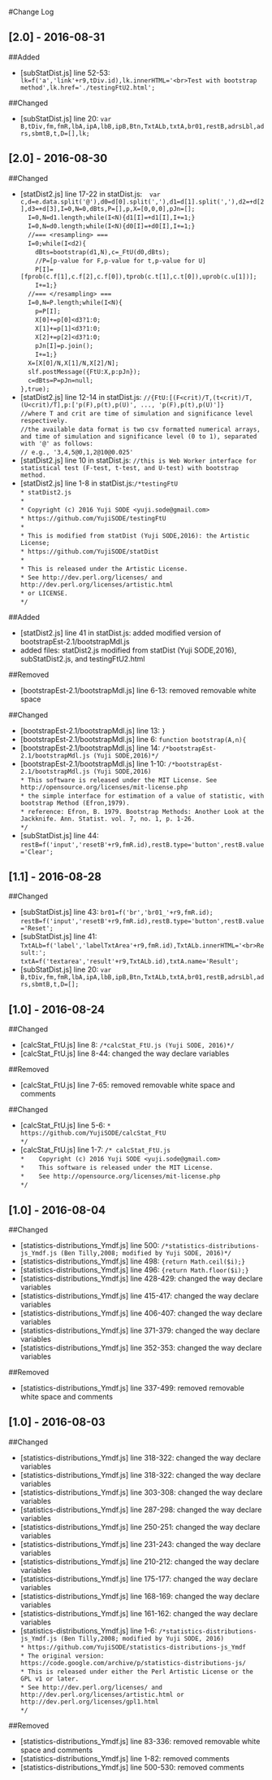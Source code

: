 #Change Log

## [2.0] - 2016-08-31
##Added
- [subStatDist.js] line 52-53: `  lk=f('a','link'+r9,tDiv.id),lk.innerHTML='<br>Test with bootstrap method',lk.href='./testingFtU2.html';`

##Changed
- [subStatDist.js] line 20: `var B,tDiv,fm,fmR,lbA,ipA,lbB,ipB,Btn,TxtALb,txtA,br01,restB,adrsLbl,adrs,sbmtB,t,D=[],lk;`

## [2.0] - 2016-08-30
##Changed
- [statDist2.js] line 17-22 in statDist.js:`  var c,d=e.data.split('@'),d0=d[0].split(','),d1=d[1].split(','),d2=+d[2],d3=+d[3],I=0,N=0,dBts,P=[],p,X=[0,0,0],pJn=[];`  
  `  I=0,N=d1.length;while(I<N){d1[I]=+d1[I],I+=1;}`  
  `  I=0,N=d0.length;while(I<N){d0[I]=+d0[I],I+=1;}`  
  `  //=== <resampling> ===`  
  `  I=0;while(I<d2){`  
  `    dBts=bootstrap(d1,N),c=_FtU(d0,dBts);`  
  `    //P=[p-value for F,p-value for t,p-value for U]`  
  `    P[I]=[fprob(c.f[1],c.f[2],c.f[0]),tprob(c.t[1],c.t[0]),uprob(c.u[1])];`  
  `    I+=1;}`  
  `  //=== </resampling> ===`  
  `  I=0,N=P.length;while(I<N){`  
  `    p=P[I];`  
  `    X[0]+=p[0]<d3?1:0;`  
  `    X[1]+=p[1]<d3?1:0;`  
  `    X[2]+=p[2]<d3?1:0;`  
  `    pJn[I]=p.join();`  
  `    I+=1;}`  
  `  X=[X[0]/N,X[1]/N,X[2]/N];`  
  `  slf.postMessage({FtU:X,p:pJn});`  
  `  c=dBts=P=pJn=null;`  
  `},true);`
- [statDist2.js] line 12-14 in statDist.js: `//{FtU:[(F<crit)/T,(t<crit)/T,(U<crit)/T],p:['p(F),p(t),p(U)', ..., 'p(F),p(t),p(U)']}`  
  `//where T and crit are time of simulation and significance level respectively.`  
  `//the available data format is two csv formatted numerical arrays, and time of simulation and significance level (0 to 1), separated with '@' as follows:`  
  `// e.g., '3,4,5@0,1,2@10@0.025'`
- [statDist2.js] line 10 in statDist.js: `//this is Web Worker interface for statistical test (F-test, t-test, and U-test) with bootstrap method.`
- [statDist2.js] line 1-8 in statDist.js:`/*testingFtU`  
  `* statDist2.js`  
  `*`  
  `* Copyright (c) 2016 Yuji SODE <yuji.sode@gmail.com>`  
  `* https://github.com/YujiSODE/testingFtU`  
  `*`  
  `* This is modified from statDist (Yuji SODE,2016): the Artistic License;`  
  `* https://github.com/YujiSODE/statDist`  
  `*`  
  `* This is released under the Artistic License.`  
  `* See http://dev.perl.org/licenses/ and http://dev.perl.org/licenses/artistic.html`  
  `* or LICENSE.`  
  `*/`

##Added
- [statDist2.js] line 41 in statDist.js: added modified version of bootstrapEst-2.1/bootstrapMdl.js
- added files: statDist2.js modified from statDist (Yuji SODE,2016), subStatDist2.js, and testingFtU2.html

##Removed
- [bootstrapEst-2.1/bootstrapMdl.js] line 6-13: removed removable white space

##Changed
- [bootstrapEst-2.1/bootstrapMdl.js] line 13: `}`
- [bootstrapEst-2.1/bootstrapMdl.js] line 6: `function bootstrap(A,n){`
- [bootstrapEst-2.1/bootstrapMdl.js] line 14: `/*bootstrapEst-2.1/bootstrapMdl.js (Yuji SODE,2016)*/`
- [bootstrapEst-2.1/bootstrapMdl.js] line 1-10: `/*bootstrapEst-2.1/bootstrapMdl.js (Yuji SODE,2016)`  
  `* This software is released under the MIT License. See http://opensource.org/licenses/mit-license.php`  
  `* the simple interface for estimation of a value of statistic, with bootstrap Method (Efron,1979).`  
  `* reference: Efron, B. 1979. Bootstrap Methods: Another Look at the Jackknife. Ann. Statist. vol. 7, no. 1, p. 1-26.`  
`*/`
- [subStatDist.js] line 44: `restB=f('input','resetB'+r9,fmR.id),restB.type='button',restB.value='Clear';`

## [1.1] - 2016-08-28
##Changed
- [subStatDist.js] line 43: `br01=f('br','br01_'+r9,fmR.id);`  
  `restB=f('input','resetB'+r9,fmR.id),restB.type='button',restB.value='Reset';`
- [subStatDist.js] line 41: `TxtALb=f('label','labelTxtArea'+r9,fmR.id),TxtALb.innerHTML='<br>Result:';`   
  `txtA=f('textarea','result'+r9,TxtALb.id),txtA.name='Result';`
- [subStatDist.js] line 20: `var B,tDiv,fm,fmR,lbA,ipA,lbB,ipB,Btn,TxtALb,txtA,br01,restB,adrsLbl,adrs,sbmtB,t,D=[];`

## [1.0] - 2016-08-24
##Changed
- [calcStat_FtU.js] line 8: `/*calcStat_FtU.js (Yuji SODE, 2016)*/`
- [calcStat_FtU.js] line 8-44: changed the way declare variables

##Removed
- [calcStat_FtU.js] line 7-65: removed removable white space and comments

##Changed
- [calcStat_FtU.js] line 5-6: `*    https://github.com/YujiSODE/calcStat_FtU`  
  `*/`
- [calcStat_FtU.js] line 1-7: `/* calcStat_FtU.js`  
  `*    Copyright (c) 2016 Yuji SODE <yuji.sode@gmail.com>`  
  `*    This software is released under the MIT License.`  
  `*    See http://opensource.org/licenses/mit-license.php`  
  `*/`

## [1.0] - 2016-08-04
##Changed
- [statistics-distributions_Ymdf.js] line 500: `/*statistics-distributions-js_Ymdf.js (Ben Tilly,2008; modified by Yuji SODE, 2016)*/`
- [statistics-distributions_Ymdf.js] line 498: `{return Math.ceil($i);}`
- [statistics-distributions_Ymdf.js] line 496: `{return Math.floor($i);}`
- [statistics-distributions_Ymdf.js] line 428-429: changed the way declare variables
- [statistics-distributions_Ymdf.js] line 415-417: changed the way declare variables
- [statistics-distributions_Ymdf.js] line 406-407: changed the way declare variables
- [statistics-distributions_Ymdf.js] line 371-379: changed the way declare variables
- [statistics-distributions_Ymdf.js] line 352-353: changed the way declare variables

##Removed
- [statistics-distributions_Ymdf.js] line 337-499: removed removable white space and comments

## [1.0] - 2016-08-03
##Changed
- [statistics-distributions_Ymdf.js] line 318-322: changed the way declare variables
- [statistics-distributions_Ymdf.js] line 318-322: changed the way declare variables
- [statistics-distributions_Ymdf.js] line 303-308: changed the way declare variables
- [statistics-distributions_Ymdf.js] line 287-298: changed the way declare variables
- [statistics-distributions_Ymdf.js] line 250-251: changed the way declare variables
- [statistics-distributions_Ymdf.js] line 231-243: changed the way declare variables
- [statistics-distributions_Ymdf.js] line 210-212: changed the way declare variables
- [statistics-distributions_Ymdf.js] line 175-177: changed the way declare variables
- [statistics-distributions_Ymdf.js] line 168-169: changed the way declare variables
- [statistics-distributions_Ymdf.js] line 161-162: changed the way declare variables
- [statistics-distributions_Ymdf.js] line 1-6: `/*statistics-distributions-js_Ymdf.js (Ben Tilly,2008; modified by Yuji SODE, 2016)`  
  `* https://github.com/YujiSODE/statistics-distributions-js_Ymdf`  
  `* The original version: https://code.google.com/archive/p/statistics-distributions-js/`  
  `* This is released under either the Perl Artistic License or the GPL v1 or later.`  
  `* See http://dev.perl.org/licenses/ and http://dev.perl.org/licenses/artistic.html or http://dev.perl.org/licenses/gpl1.html`  
  `*/`

##Removed
- [statistics-distributions_Ymdf.js] line 83-336: removed removable white space and comments
- [statistics-distributions_Ymdf.js] line 1-82: removed comments
- [statistics-distributions_Ymdf.js] line 500-530: removed comments
